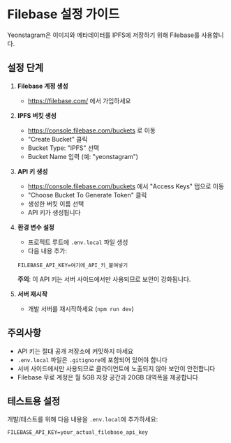 # Filebase 설정 가이드

Yeonstagram은 이미지와 메타데이터를 IPFS에 저장하기 위해 Filebase를 사용합니다.

## 설정 단계

1. **Filebase 계정 생성**
   - https://filebase.com/ 에서 가입하세요

2. **IPFS 버킷 생성**
   - https://console.filebase.com/buckets 로 이동
   - "Create Bucket" 클릭
   - Bucket Type: "IPFS" 선택
   - Bucket Name 입력 (예: "yeonstagram")

3. **API 키 생성**
   - https://console.filebase.com/buckets 에서 "Access Keys" 탭으로 이동
   - "Choose Bucket To Generate Token" 클릭
   - 생성한 버킷 이름 선택
   - API 키가 생성됩니다

4. **환경 변수 설정**
   - 프로젝트 루트에 `.env.local` 파일 생성
   - 다음 내용 추가:
   ```
   FILEBASE_API_KEY=여기에_API_키_붙여넣기
   ```
   
   **주의**: 이 API 키는 서버 사이드에서만 사용되므로 보안이 강화됩니다.

5. **서버 재시작**
   - 개발 서버를 재시작하세요 (`npm run dev`)

## 주의사항

- API 키는 절대 공개 저장소에 커밋하지 마세요
- `.env.local` 파일은 `.gitignore`에 포함되어 있어야 합니다
- 서버 사이드에서만 사용되므로 클라이언트에 노출되지 않아 보안이 안전합니다
- Filebase 무료 계정은 월 5GB 저장 공간과 20GB 대역폭을 제공합니다

## 테스트용 설정

개발/테스트를 위해 다음 내용을 `.env.local`에 추가하세요:

```
FILEBASE_API_KEY=your_actual_filebase_api_key
```